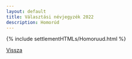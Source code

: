 ```yaml
---
layout: default
title: Választási névjegyzék 2022
description: Homorúd
---
```


{% include settlementHTMLs/Homoruud.html %}

[Vissza](./)